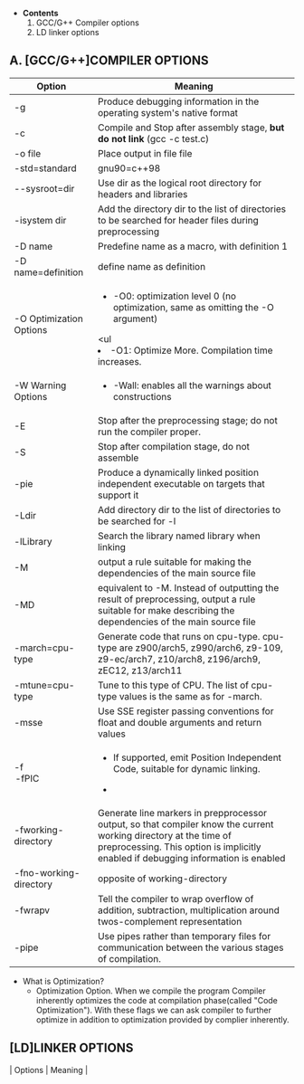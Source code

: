 - **Contents**
  1. GCC/G++ Compiler options
  2. LD linker options

## A. [GCC/G++]COMPILER OPTIONS

| Option | Meaning |
| --- | --- |
| -g | Produce debugging information in the operating system's native format |
| -c | Compile and Stop after assembly stage, **but do not link** (gcc -c test.c) |
| -o file | Place output in file file |
| -std=standard | gnu90=c++98 |
| --sysroot=dir | Use dir as the logical root directory for headers and libraries |
| -isystem dir | Add the directory dir to the list of directories to be searched for header files during preprocessing |
| -D name | Predefine name as a macro, with definition 1 |
| -D name=definition | define name as definition |
| -O Optimization Options | <ul><li>-O0: optimization level 0 (no optimization, same as omitting the -O argument)</li></ul> <ul<li>-O1: Optimize More. Compilation time increases.</li></ul> |
| -W Warning Options | <ul><li>-Wall:   enables all the warnings about constructions</li></ul> |
| -E | Stop after the preprocessing stage; do not run the compiler proper.|
| -S | Stop after compilation stage, do not assemble |
| -pie | Produce a dynamically linked position independent executable on targets that support it |
| -Ldir | Add directory dir to the list of directories to be searched for -l |
| -lLibrary | Search the library named library when linking |
| -M | output a rule suitable for making the dependencies of the main source file |
| -MD | equivalent to -M. Instead of outputting the result of preprocessing, output a rule suitable for make describing the dependencies of the main source file |
| -march=cpu-type | Generate code that runs on cpu-type.  cpu-type are z900/arch5, z990/arch6, z9-109, z9-ec/arch7, z10/arch8, z196/arch9, zEC12, z13/arch11 |
| -mtune=cpu-type | Tune to this type of CPU. The list of cpu-type values is the same as for -march. |
| -msse | Use SSE register passing conventions for float and double arguments and return values |
| -f<option> -fPIC | <ul><li>If supported, emit Position Independent Code, suitable for dynamic linking.</li></ul> <ul><li>|
| -fworking-directory | Generate line markers in prepprocessor output, so that compiler know the current working directory at the time of preprocessing. This option is implicitly enabled if debugging information is enabled |
| -fno-working-directory | opposite of working-directory |
| -fwrapv | Tell the compiler to wrap overflow of addition, subtraction, multiplication around twos-complement representation |
| -pipe | Use pipes rather than temporary files for communication between the various stages of compilation. |


- What is Optimization?
  - Optimization Option. When we compile the program Compiler inherently optimizes the code at compilation phase(called "Code Optimization"). With these flags we can ask compiler to further optimize in addition to optimization provided by complier inherently.

## [LD]LINKER OPTIONS

| Options | Meaning |


